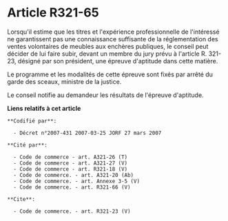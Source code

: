 # Article R321-65

Lorsqu'il estime que les titres et l'expérience professionnelle de l'intéressé ne garantissent pas une connaissance
suffisante de la réglementation des ventes volontaires de meubles aux enchères publiques, le conseil peut décider de lui
faire subir, devant un membre du jury prévu à l'article R. 321-23, désigné par son président, une épreuve d'aptitude dans
cette matière.

Le programme et les modalités de cette épreuve sont fixés par arrêté du garde des sceaux, ministre de la justice.

Le conseil notifie au demandeur les résultats de l'épreuve d'aptitude.

**Liens relatifs à cet article**

	**Codifié par**:

	  - Décret n°2007-431 2007-03-25 JORF 27 mars 2007

	**Cité par**:

	  - Code de commerce - art. A321-26 (T)
	  - Code de commerce - art. A321-27 (V)
	  - Code de commerce - art. R321-18 (V)
	  - Code de commerce. - art. A321-20 (Ab)
	  - Code de commerce. - art. Annexe 3-5 (V)
	  - Code de commerce. - art. R321-66 (V)

	**Cite**:

	  - Code de commerce. - art. R321-23 (V)
